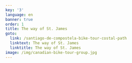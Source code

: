 ```yaml
---
key: '3'
language: en
banner: true
order: 1
title: The way of St. James
goto:
  link: /santiago-de-compostela-bike-tour-costal-path
  linktext: The way of St. James
  linktitle: The way of St. James
image: /img/canadian-bike-tour-group.jpg
---
```


